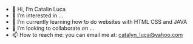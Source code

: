 - 👋 Hi, I’m Catalin Luca
- 👀 I’m interested in ...
- 🌱 I’m currently learning how to do websites with HTML CSS and JAVA
- 💞️ I’m looking to collaborate on ...
- 📫 How to reach me: you can email me at: catalyn_luca@yahoo.com

<!---
catalynluca/catalynluca is a ✨ special ✨ repository because its `README.md` (this file) appears on your GitHub profile.
You can click the Preview link to take a look at your changes.
--->
